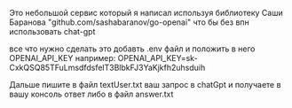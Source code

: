 Это небольшой сервис который я написал используя библиотеку Саши Баранова "github.com/sashabaranov/go-openai"
что бы без впн использовать chat-gpt

все что нужно сделать это добавть .env файл и положить в него OPENAI_API_KEY
например:
OPENAI_API_KEY=sk-CxkQSQ85TFuLmsdfdsfelT3BlbkFJ3YaKjkfh2uhsduih

Дальше пишите в файл textUser.txt ваш запрос в chatGpt и получаете в вашу консоль ответ либо в файл answer.txt